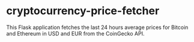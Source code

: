 # cryptocurrency-price-fetcher
This Flask application fetches the last 24 hours average prices for Bitcoin and Ethereum in USD and EUR from the CoinGecko API.
